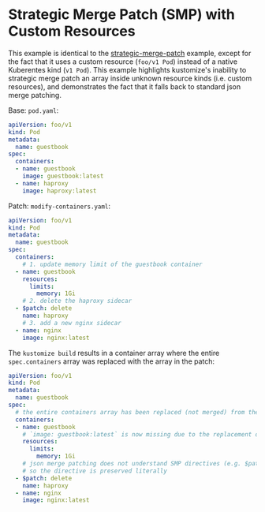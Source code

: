 # Strategic Merge Patch (SMP) with Custom Resources


This example is identical to the [strategic-merge-patch](../strategic-merge-patch) example,
except for the fact that it uses a custom resource (`foo/v1 Pod`) instead of a native Kuberentes
kind (`v1 Pod`). This example highlights kustomize's inability to strategic merge patch an array inside unknown resource kinds (i.e. custom resources), and demonstrates the fact that it falls back to standard json merge patching.

Base: `pod.yaml`:
```yaml
apiVersion: foo/v1
kind: Pod
metadata:
  name: guestbook
spec:
  containers:
  - name: guestbook
    image: guestbook:latest
  - name: haproxy
    image: haproxy:latest
```

Patch: `modify-containers.yaml`:
```yaml
apiVersion: foo/v1
kind: Pod
metadata:
  name: guestbook
spec:
  containers:
    # 1. update memory limit of the guestbook container
  - name: guestbook
    resources:
      limits:
        memory: 1Gi
    # 2. delete the haproxy sidecar
  - $patch: delete
    name: haproxy
    # 3. add a new nginx sidecar
  - name: nginx
    image: nginx:latest
```

The `kustomize build` results in a container array where the entire `spec.containers` array was replaced with the array in the patch:
```yaml
apiVersion: foo/v1
kind: Pod
metadata:
  name: guestbook
spec:
  # the entire containers array has been replaced (not merged) from the patch
  containers:
  - name: guestbook
    # `image: guestbook:latest` is now missing due to the replacement of the container array
    resources:
      limits:
        memory: 1Gi
    # json merge patching does not understand SMP directives (e.g. $patch)
    # so the directive is preserved literally
  - $patch: delete
    name: haproxy
  - name: nginx
    image: nginx:latest
```